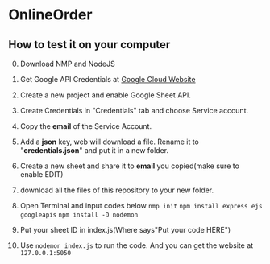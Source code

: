 # OnlineOrder
## How to test it on your computer
0. Download NMP and NodeJS
1. Get Google API Credentials at [Google Cloud Website](https://console.cloud.google.com)
2. Create a new project and enable Google Sheet API.
3. Create Credentials in "Credentials" tab and choose Service account.
4. Copy the **email** of the Service Account.
5. Add a **json** key, web will download a file. Rename it to "**credentials.json**" and put it in a new folder.
6. Create a new sheet and share it to **email** you copied(make sure to enable EDIT)
7. download all the files of this repository to your new folder.
8. Open Terminal and input codes below
`nmp init`
`npm install express ejs googleapis`
`npm install -D nodemon`

9. Put your sheet ID in index.js(Where says"Put your code HERE")
11. Use `nodemon index.js` to run the code. And you can get the website at `127.0.0.1:5050`

